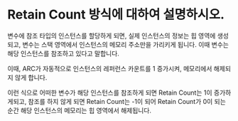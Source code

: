 # Retain Count 방식에 대하여 설명하시오.

변수에 참조 타입의 인스턴스를 할당하게 되면, 실제 인스턴스의 정보는 힙 영역에 생성되고, 변수는 스택 영역에서 인스턴스의 메모리 주소만을 가리키게 됩니다. 이때 변수는 해당 인스턴스를 참조하고 있다고 말합니다.

이때, ARC가 자동적으로 인스턴스의 레퍼런스 카운트를 1 증가시켜, 메모리에서 해제되지 않게 합니다.

이런 식으로 어떠한 변수가 해당 인스턴스를 참조하게 되면 Retain Count는 1이 증가하게되고, 참조를 하지 않게 되면 Retain Count는 -1이 되어 Retain Count가 0이 되는 순간 해당 인스턴스의 메모리는 힙 영역에서 해제됩니다.